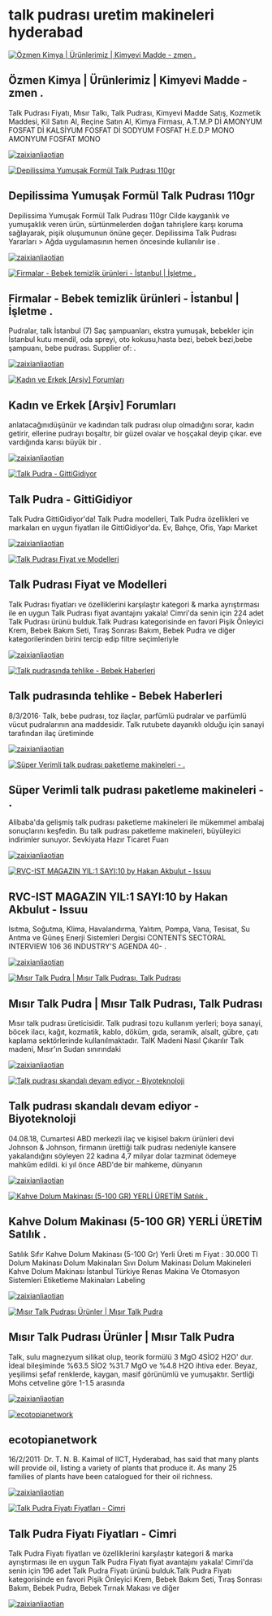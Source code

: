 # talk pudrası uretim makineleri hyderabad
<a href="https://mnn.zoosnet.net/LR/Chatpre.aspx?id=MNN94995150&p=https://topgrinding.com/" target="_blank">![Özmen Kimya | Ürünlerimiz | Kimyevi Madde - zmen .](https://github.com/technlg/images/blob/main/6.jpg)</a>
## Özmen Kimya | Ürünlerimiz | Kimyevi Madde - zmen .
Talk Pudrası Fiyatı, Mısır Talkı, Talk Pudrası, Kimyevi Madde Satış, Kozmetik Maddesi, Kil Satın Al, Reçine Satın Al, Kimya Firması, A.T.M.P Dİ AMONYUM FOSFAT Dİ KALSİYUM FOSFAT Dİ SODYUM FOSFAT H.E.D.P MONO AMONYUM FOSFAT MONO
<a href="https://mnn.zoosnet.net/LR/Chatpre.aspx?id=MNN94995150&p=https://topgrinding.com/" target="_blank"><img src="https://github.com/technlg/images/raw/main/chat11.jpg" alt="zaixianliaotian"/></a><a href="//whatsapp.shibangsoft.com/WhatsApp.php" ><img src="https://github.com/technlg/images/raw/main/chat11.png" alt=""></a>
<a href="https://mnn.zoosnet.net/LR/Chatpre.aspx?id=MNN94995150&p=https://topgrinding.com/" target="_blank">![Depilissima Yumuşak Formül Talk Pudrası 110gr](https://github.com/technlg/images/blob/main/8.jpg)</a>
## Depilissima Yumuşak Formül Talk Pudrası 110gr
Depilissima Yumuşak Formül Talk Pudrası 110gr Cilde kayganlık ve yumuşaklık veren ürün, sürtünmelerden doğan tahrişlere karşı koruma sağlayarak, pişik oluşumunun önüne geçer. Depilissima Talk Pudrası Yararları > Ağda uygulamasının hemen öncesinde kullanılır ise .
<a href="https://mnn.zoosnet.net/LR/Chatpre.aspx?id=MNN94995150&p=https://topgrinding.com/" target="_blank"><img src="https://github.com/technlg/images/raw/main/chat11.jpg" alt="zaixianliaotian"/></a><a href="//whatsapp.shibangsoft.com/WhatsApp.php" ><img src="https://github.com/technlg/images/raw/main/chat11.png" alt=""></a>
<a href="https://mnn.zoosnet.net/LR/Chatpre.aspx?id=MNN94995150&p=https://topgrinding.com/" target="_blank">![Firmalar - Bebek temizlik ürünleri - İstanbul | İşletme .](https://github.com/technlg/images/blob/main/49.jpg)</a>
## Firmalar - Bebek temizlik ürünleri - İstanbul | İşletme .
Pudralar, talk İstanbul (7) Saç şampuanları, ekstra yumuşak, bebekler için İstanbul  kutu mendil, oda spreyi, oto kokusu,hasta bezi, bebek bezi,bebe şampuanı, bebe pudrası. Supplier of: .
<a href="https://mnn.zoosnet.net/LR/Chatpre.aspx?id=MNN94995150&p=https://topgrinding.com/" target="_blank"><img src="https://github.com/technlg/images/raw/main/chat11.jpg" alt="zaixianliaotian"/></a><a href="//whatsapp.shibangsoft.com/WhatsApp.php" ><img src="https://github.com/technlg/images/raw/main/chat11.png" alt=""></a>
<a href="https://mnn.zoosnet.net/LR/Chatpre.aspx?id=MNN94995150&p=https://topgrinding.com/" target="_blank">![Kadın ve Erkek [Arşiv] Forumları](https://github.com/technlg/images/blob/main/46.jpg)</a>
## Kadın ve Erkek [Arşiv] Forumları
anlatacağınıdüşünür ve kadından talk pudrası olup olmadığını sorar, kadın getirir, ellerine pudrayı boşaltır, bir güzel ovalar ve hoşçakal deyip çıkar. eve vardığında karısı büyük bir .
<a href="https://mnn.zoosnet.net/LR/Chatpre.aspx?id=MNN94995150&p=https://topgrinding.com/" target="_blank"><img src="https://github.com/technlg/images/raw/main/chat11.jpg" alt="zaixianliaotian"/></a><a href="//whatsapp.shibangsoft.com/WhatsApp.php" ><img src="https://github.com/technlg/images/raw/main/chat11.png" alt=""></a>
<a href="https://mnn.zoosnet.net/LR/Chatpre.aspx?id=MNN94995150&p=https://topgrinding.com/" target="_blank">![Talk Pudra - GittiGidiyor](https://github.com/technlg/images/blob/main/41.jpg)</a>
## Talk Pudra - GittiGidiyor
Talk Pudra GittiGidiyor'da! Talk Pudra modelleri, Talk Pudra özellikleri ve markaları en uygun fiyatları ile GittiGidiyor'da. Ev, Bahçe, Ofis, Yapı Market
<a href="https://mnn.zoosnet.net/LR/Chatpre.aspx?id=MNN94995150&p=https://topgrinding.com/" target="_blank"><img src="https://github.com/technlg/images/raw/main/chat11.jpg" alt="zaixianliaotian"/></a><a href="//whatsapp.shibangsoft.com/WhatsApp.php" ><img src="https://github.com/technlg/images/raw/main/chat11.png" alt=""></a>
<a href="https://mnn.zoosnet.net/LR/Chatpre.aspx?id=MNN94995150&p=https://topgrinding.com/" target="_blank">![Talk Pudrası Fiyat ve Modelleri](https://github.com/technlg/images/blob/main/46.jpg)</a>
## Talk Pudrası Fiyat ve Modelleri
Talk Pudrası fiyatları ve özelliklerini karşılaştır kategori & marka ayrıştırması ile en uygun Talk Pudrası fiyat avantajını yakala! Cimri'da senin için 224 adet Talk Pudrası ürünü bulduk.Talk Pudrası kategorisinde en favori Pişik Önleyici Krem, Bebek Bakım Seti, Tıraş Sonrası Bakım, Bebek Pudra ve diğer kategorilerinden birini tercip edip filtre seçimleriyle 
<a href="https://mnn.zoosnet.net/LR/Chatpre.aspx?id=MNN94995150&p=https://topgrinding.com/" target="_blank"><img src="https://github.com/technlg/images/raw/main/chat11.jpg" alt="zaixianliaotian"/></a><a href="//whatsapp.shibangsoft.com/WhatsApp.php" ><img src="https://github.com/technlg/images/raw/main/chat11.png" alt=""></a>
<a href="https://mnn.zoosnet.net/LR/Chatpre.aspx?id=MNN94995150&p=https://topgrinding.com/" target="_blank">![Talk pudrasında tehlike - Bebek Haberleri](https://github.com/technlg/images/blob/main/5.jpg)</a>
## Talk pudrasında tehlike - Bebek Haberleri
8/3/2016· Talk, bebe pudrası, toz ilaçlar, parfümlü pudralar ve parfümlü vücut pudralarının ana maddesidir. Talk rutubete dayanıklı olduğu için sanayi tarafından ilaç üretiminde 
<a href="https://mnn.zoosnet.net/LR/Chatpre.aspx?id=MNN94995150&p=https://topgrinding.com/" target="_blank"><img src="https://github.com/technlg/images/raw/main/chat11.jpg" alt="zaixianliaotian"/></a><a href="//whatsapp.shibangsoft.com/WhatsApp.php" ><img src="https://github.com/technlg/images/raw/main/chat11.png" alt=""></a>
<a href="https://mnn.zoosnet.net/LR/Chatpre.aspx?id=MNN94995150&p=https://topgrinding.com/" target="_blank">![Süper Verimli talk pudrası paketleme makineleri - .](https://github.com/technlg/images/blob/main/50.jpg)</a>
## Süper Verimli talk pudrası paketleme makineleri - .
Alibaba'da gelişmiş talk pudrası paketleme makineleri ile mükemmel ambalaj sonuçlarını keşfedin. Bu talk pudrası paketleme makineleri, büyüleyici indirimler sunuyor. Sevkiyata Hazır Ticaret Fuarı
<a href="https://mnn.zoosnet.net/LR/Chatpre.aspx?id=MNN94995150&p=https://topgrinding.com/" target="_blank"><img src="https://github.com/technlg/images/raw/main/chat11.jpg" alt="zaixianliaotian"/></a><a href="//whatsapp.shibangsoft.com/WhatsApp.php" ><img src="https://github.com/technlg/images/raw/main/chat11.png" alt=""></a>
<a href="https://mnn.zoosnet.net/LR/Chatpre.aspx?id=MNN94995150&p=https://topgrinding.com/" target="_blank">![RVC-IST MAGAZIN YIL:1 SAYI:10 by Hakan Akbulut - Issuu](https://github.com/technlg/images/blob/main/31.jpg)</a>
## RVC-IST MAGAZIN YIL:1 SAYI:10 by Hakan Akbulut - Issuu
Isıtma, Soğutma, Klima, Havalandırma, Yalıtım, Pompa, Vana, Tesisat, Su Arıtma ve Güneş Enerji Sistemleri Dergisi CONTENTS SECTORAL INTERVIEW 106 36 INDUSTRY'S AGENDA 40- .
<a href="https://mnn.zoosnet.net/LR/Chatpre.aspx?id=MNN94995150&p=https://topgrinding.com/" target="_blank"><img src="https://github.com/technlg/images/raw/main/chat11.jpg" alt="zaixianliaotian"/></a><a href="//whatsapp.shibangsoft.com/WhatsApp.php" ><img src="https://github.com/technlg/images/raw/main/chat11.png" alt=""></a>
<a href="https://mnn.zoosnet.net/LR/Chatpre.aspx?id=MNN94995150&p=https://topgrinding.com/" target="_blank">![Mısır Talk Pudra | Mısır Talk Pudrası, Talk Pudrası](https://github.com/technlg/images/blob/main/58.jpg)</a>
## Mısır Talk Pudra | Mısır Talk Pudrası, Talk Pudrası
Mısır talk pudrası üreticisidir. Talk pudrasi tozu kullanım yerleri; boya sanayi, böcek ilacı, kağıt, kozmatik, kablo, döküm, gıda, seramik, alsalt, gübre, çatı kaplama sektörlerinde kullanılmaktadır. TalK Madeni Nasıl Çıkarılır Talk madeni, Mısır'ın Sudan sınırındaki 
<a href="https://mnn.zoosnet.net/LR/Chatpre.aspx?id=MNN94995150&p=https://topgrinding.com/" target="_blank"><img src="https://github.com/technlg/images/raw/main/chat11.jpg" alt="zaixianliaotian"/></a><a href="//whatsapp.shibangsoft.com/WhatsApp.php" ><img src="https://github.com/technlg/images/raw/main/chat11.png" alt=""></a>
<a href="https://mnn.zoosnet.net/LR/Chatpre.aspx?id=MNN94995150&p=https://topgrinding.com/" target="_blank">![Talk pudrası skandalı devam ediyor - Biyoteknoloji](https://github.com/technlg/images/blob/main/33.jpg)</a>
## Talk pudrası skandalı devam ediyor - Biyoteknoloji
04.08.18, Cumartesi ABD merkezli ilaç ve kişisel bakım ürünleri devi Johnson & Johnson, firmanın ürettiği talk pudrası nedeniyle kansere yakalandığını söyleyen 22 kadına 4,7 milyar dolar tazminat ödemeye mahkûm edildi. ki yıl önce ABD'de bir mahkeme, dünyanın 
<a href="https://mnn.zoosnet.net/LR/Chatpre.aspx?id=MNN94995150&p=https://topgrinding.com/" target="_blank"><img src="https://github.com/technlg/images/raw/main/chat11.jpg" alt="zaixianliaotian"/></a><a href="//whatsapp.shibangsoft.com/WhatsApp.php" ><img src="https://github.com/technlg/images/raw/main/chat11.png" alt=""></a>
<a href="https://mnn.zoosnet.net/LR/Chatpre.aspx?id=MNN94995150&p=https://topgrinding.com/" target="_blank">![Kahve Dolum Makinası (5-100 GR) YERLİ ÜRETİM Satılık .](https://github.com/technlg/images/blob/main/16.jpg)</a>
## Kahve Dolum Makinası (5-100 GR) YERLİ ÜRETİM Satılık .
Satılık Sıfır Kahve Dolum Makinası (5-100 Gr) Yerli Üreti m Fiyat : 30.000 Tl Dolum Makinası Dolum Makinaları Sıvı Dolum Makinası Dolum Makineleri Kahve Dolum Makinası İstanbul Türkiye Renas Makina Ve Otomasyon Sistemleri Etiketleme Makinaları Labeling
<a href="https://mnn.zoosnet.net/LR/Chatpre.aspx?id=MNN94995150&p=https://topgrinding.com/" target="_blank"><img src="https://github.com/technlg/images/raw/main/chat11.jpg" alt="zaixianliaotian"/></a><a href="//whatsapp.shibangsoft.com/WhatsApp.php" ><img src="https://github.com/technlg/images/raw/main/chat11.png" alt=""></a>
<a href="https://mnn.zoosnet.net/LR/Chatpre.aspx?id=MNN94995150&p=https://topgrinding.com/" target="_blank">![Mısır Talk Pudrası Ürünler | Mısır Talk Pudra](https://github.com/technlg/images/blob/main/65.jpg)</a>
## Mısır Talk Pudrası Ürünler | Mısır Talk Pudra
Talk, sulu magnezyum silikat olup, teorik formülü 3 MgO 4SİO2 H2O' dur. İdeal bileşiminde %63.5 SİO2 %31.7 MgO ve %4.8 H2O ihtiva eder. Beyaz, yeşilimsi şefaf renklerde, kaygan, masif görünümlü ve yumuşaktır. Sertliği Mohs cetveline göre 1-1.5 arasında 
<a href="https://mnn.zoosnet.net/LR/Chatpre.aspx?id=MNN94995150&p=https://topgrinding.com/" target="_blank"><img src="https://github.com/technlg/images/raw/main/chat11.jpg" alt="zaixianliaotian"/></a><a href="//whatsapp.shibangsoft.com/WhatsApp.php" ><img src="https://github.com/technlg/images/raw/main/chat11.png" alt=""></a>
<a href="https://mnn.zoosnet.net/LR/Chatpre.aspx?id=MNN94995150&p=https://topgrinding.com/" target="_blank">![ecotopianetwork](https://github.com/technlg/images/blob/main/9.jpg)</a>
## ecotopianetwork
16/2/2011· Dr. T. N. B. Kaimal of IICT, Hyderabad, has said that many plants will provide oil, listing a variety of plants that produce it. As many 25 families of plants have been catalogued for their oil richness.
<a href="https://mnn.zoosnet.net/LR/Chatpre.aspx?id=MNN94995150&p=https://topgrinding.com/" target="_blank"><img src="https://github.com/technlg/images/raw/main/chat11.jpg" alt="zaixianliaotian"/></a><a href="//whatsapp.shibangsoft.com/WhatsApp.php" ><img src="https://github.com/technlg/images/raw/main/chat11.png" alt=""></a>
<a href="https://mnn.zoosnet.net/LR/Chatpre.aspx?id=MNN94995150&p=https://topgrinding.com/" target="_blank">![Talk Pudra Fiyatı Fiyatları - Cimri](https://github.com/technlg/images/blob/main/13.jpg)</a>
## Talk Pudra Fiyatı Fiyatları - Cimri
Talk Pudra Fiyatı fiyatları ve özelliklerini karşılaştır kategori & marka ayrıştırması ile en uygun Talk Pudra Fiyatı fiyat avantajını yakala! Cimri'da senin için 196 adet Talk Pudra Fiyatı ürünü bulduk.Talk Pudra Fiyatı kategorisinde en favori Pişik Önleyici Krem, Bebek Bakım Seti, Tıraş Sonrası Bakım, Bebek Pudra, Bebek Tırnak Makası ve diğer 
<a href="https://mnn.zoosnet.net/LR/Chatpre.aspx?id=MNN94995150&p=https://topgrinding.com/" target="_blank"><img src="https://github.com/technlg/images/raw/main/chat11.jpg" alt="zaixianliaotian"/></a><a href="//whatsapp.shibangsoft.com/WhatsApp.php" ><img src="https://github.com/technlg/images/raw/main/chat11.png" alt=""></a>
